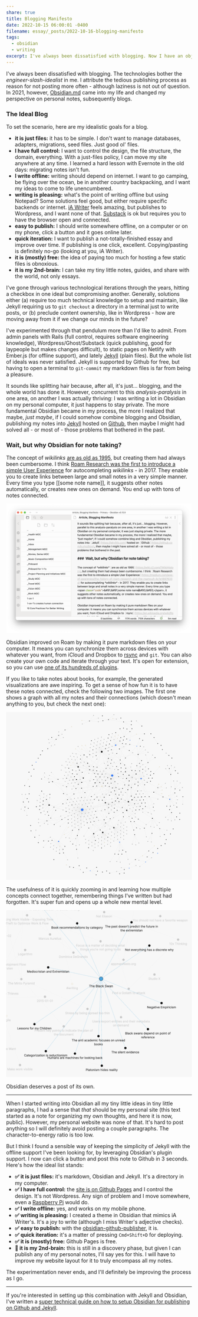 ```yaml
---
share: true
title: Blogging Manifesto
date: 2022-10-15 06:00:01 -0400
filename: essay/_posts/2022-10-16-blogging-manifesto
tags:
  - obsidian
  - writing
excerpt: I've always been dissatisfied with blogging. Now I have an objective measure of what makes it pleasing.
---
```


I've always been dissatisfied with blogging. The technologies bother the *engineer-slash-idealist* in me. I attribute the tedious publishing process as reason for not posting more often - although laziness is not out of question. In 2021, however, [Obsidian.md](https://obsidian.md) came into my life and changed my perspective on personal notes, subsequently blogs.

### The Ideal Blog

To set the scenario, here are my idealistic goals for a blog.

- **it is just files:** it has to be simple. I don't want to manage databases, adapters, migrations, seed files. Just good ol' files.
- **I have full control:** I want to control the design, the file structure, the domain, everything. With a just-files policy, I can move my site anywhere at any time. I learned a hard lesson with Evernote in the old days: migrating notes isn't fun.
- **I write offline:** writing should depend on internet. I want to go camping, be flying over the ocean, be in another country backpacking, and I want my ideas to come to life unencumbered.
- **writing is pleasing:** what's the point of writing offline but using Notepad? Some solutions feel good, but either require specific backends or internet. [iA Writer](https://ia.net/writer) feels amazing, but publishes to Wordpress, and I want none of that. [Substack](https://substack.com) is ok but requires you to have the browser open and connected.
- **easy to publish:** I should write somewhere offline, on a computer or on my phone, click a button and it goes online later.
- **quick iteration:** I want to publish a not-totally-finished essay and improve over time. If publishing is one click, excellent. Copying/pasting is definitely no-go (looking at you, iA Writer).
- **it is (mostly) free:** the idea of paying too much for hosting a few static files is obnoxious.
- **it is my 2nd-brain:** I can take my tiny little notes, guides, and share with the world, not only essays.

I've gone through various technological iterations through the years, hitting a checkbox in one ideal but compromising another. Generally, solutions either (a) require too much technical knowledge to setup and maintain, like Jekyll requiring us to `git checkout` a directory in a terminal just to write posts, or (b) preclude content ownership, like in Wordpress - how are moving away from it if we change our minds in the future? 

I've experimented through that pendulum more than I'd like to admit. From admin panels with Rails (full control, requires software engineering knowledge), Wordpress/Ghost/Substack (quick publishing, good for laypeople but makes changes difficult), to static pages on Netlify with Ember.js (for offline support), and lately [Jekyll](https://jekyllrb.com) (plain files). But the whole list of ideals was never satisfied. Jekyll is supported by Github for free, but having to open a terminal to `git-commit` my markdown files is far from being a pleasure.

It sounds like splitting hair because, after all, it's just... blogging, and the whole world has done it. However, concurrent to this *analysis-paralysis* in one area, on another I was actually thriving: I was writing a lot in Obsidian on my personal computer, it just happens to stay private. The more fundamental Obsidian became in my process, the more I realized that maybe, *just maybe*, if I could somehow combine blogging and Obsidian, publishing my notes into [Jekyll](https://jekyllrb.com) hosted on [Github](https://github.com/kurko/blog), then maybe I might had solved all - or most of - those problems that bothered in the past.

### Wait, but why Obsidian for note taking?

The concept of *wikilinks* [are as old as 1995](https://wiki.c2.com/?WikiHistory), but creating them had always been cumbersome. I think [Roam Research was the first to introduce a simple User Experience](https://medium.com/age-of-awareness/the-history-of-roam-research-and-the-roamcult-4c1e1897633d) for autocompleting *wikilinks* - in 2017. They enable you to create links between large and small notes in a very simple manner. Every time you type <span class="code">&#91;&#91;some note name&#93;&#93;</span>, it suggests other notes automatically, or creates new ones on demand. You end up with tons of notes connected.

![obsidian-screenshot-for-blogging-manifesto.png](../../../images/obsidian/obsidian-screenshot-for-blogging-manifesto.png)

Obsidian improved on Roam by making it pure markdown files on your computer. It means you can synchronize them across devices with whatever you want, from iCloud and Dropbox to [rsync](https://en.wikipedia.org/wiki/Rsync) and `git`. You can also create your own code and iterate through your text. It's open for extension, so you can use [one of its hundreds of plugins](https://obsidian.md/plugins).

If you like to take notes about books, for example, the generated visualizations are awe inspiring. To get a sense of how fun it is to have these notes connected, check the following two images. The first one shows a graph with all my notes and their connections (which doesn't mean anything to you, but check the next one):

![Graph of all notes in my Obsidian and their connections](../../../images/obsidian/obsidian-graph-zoomed-out.png)

The usefulness of it is quickly zooming in and learning how multiple concepts connect together, remembering things I've written but had forgotten. It's super fun and opens up a whole new mental level.

![Highlighting notes for a book, helping spaced-repetition in a fun way](../../../images/obsidian/obsidian-graph-screenshot-black-swan.png)

Obsidian deserves a post of its own.

***

When I started writing into Obsidian all my tiny little ideas in tiny little paragraphs, I had a sense that _that_ should be my personal site (this text started as a note for organizing my own thoughts, and here it is now, public). However, my personal website was none of that. It's hard to post anything so I will definitely avoid posting a couple paragraphs. The character-to-energy ratio is too low.

But I think I found a sensible way of keeping the simplicity of Jekyll with the offline support I've been looking for, by leveraging Obsidian's plugin support. I now can click a button and post this note to Github in 3 seconds. Here's how the ideal list stands:

- **✅ it is just files:** it's markdown, Obsidian and Jekyll. It's a directory in my computer.
- **✅ I have full control:** the [site is on Github Pages](https://github.com/kurko/blog#readme) and I control the design. It's not Wordpress. Any sign of problem and I move somewhere, even a [Raspberry Pi](https://www.raspberrypi.com) would do.
- **✅ I write offline:** yes, and works on my mobile phone.
- **✅ writing is pleasing:** I created a theme in Obsidian that mimics iA Writer's. It's a joy to write (although I miss Writer's adjective checks).
- **✅ easy to publish:** with the [obsidian-github-publisher](https://github.com/ObsidianPublisher/obsidian-github-publisher), it is.
- **✅ quick iteration:** it's a matter of pressing `Cmd+Shift+D` for deploying.
- **✅ it is (mostly) free:** Github Pages is free.
- **🧪 it is my 2nd-brain:** this is still in a discovery phase, but given I can publish any of my personal notes, I'll say yes for this. I will have to improve my website layout for it to truly encompass all my notes.

The experimentation never ends, and I'll definitely be improving the process as I go.

***

If you're interested in setting up this combination with Jekyll and Obsidian, I've written a [super technical guide on how to setup Obsidian for publishing on Github and Jekyll](../../guide/_posts/2022-10-15-jekyll-with-obsidian.md).